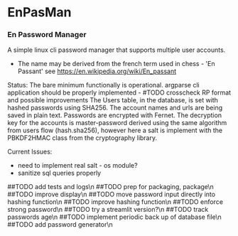 # EnPasMan

### En Password Manager

A simple linux cli password manager that supports multiple user accounts.

- The name may be derived from the french term used in chess - 'En Passant'
see https://en.wikipedia.org/wiki/En_passant

Status:
The bare minimum functionally is operational.
argparse cli application should be properly implemented - #TODO crosscheck RP format and possible improvements
The Users table, in the database, is set with hashed passwords using SHA256.
The account names and urls are being saved in plain text. Passwords are encrypted with Fernet.
The decryption key for the accounts is master-password derived using the same
algorithm from users flow (hash.sha256), however here a salt is implement with the PBKDF2HMAC class from
the cryptography library.

Current Issues:
- need to implement real salt - os module?
- sanitize sql queries properly

##TODO add tests and logs\n
##TODO prep for packaging, package\n
##TODO improve display\n
##TODO move password input directly into hashing function\n
##TODO improve hashing function\n
##TODO enforce strong password\n
##TODO try a streamlit version?\n
##TODO track passwords age\n
##TODO implement periodic back up of database file\n
##TODO add password generator\n